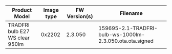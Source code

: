 


| Product Model                  | 	Image type  | FW Version(s) | Filename       |
| ---------------                | ------------ | ------------- | -------------- |
| TRADFRI bulb E27 WS clear 950lm | 0x2202      | 2.3.050       | 159695-2.1-TRADFRI-bulb-ws-1000lm-2.3.050.ota.ota.signed |
